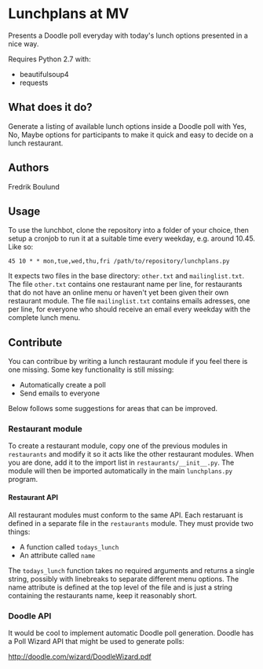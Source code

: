 # Lunchplans at MV
Presents a Doodle poll everyday with today's lunch options
presented in a nice way. 

Requires Python 2.7 with:

  * beautifulsoup4
  * requests


## What does it do?
Generate a listing of available lunch options inside a Doodle poll
with Yes, No, Maybe options for participants to make it quick and easy
to decide on a lunch restaurant.

## Authors
Fredrik Boulund  
<your name here>

## Usage
To use the lunchbot, clone the repository into a folder of your choice, then
setup a cronjob to run it at a suitable time every weekday, e.g. around 10.45.
Like so:

    45 10 * * mon,tue,wed,thu,fri /path/to/repository/lunchplans.py

It expects two files in the base directory: `other.txt` and `mailinglist.txt`.
The file `other.txt` contains one restaurant name per line, for restaurants that
do not have an online menu or haven't yet been given their own restaurant module.
The file `mailinglist.txt` contains emails adresses, one per line, for everyone 
who should receive an email every weekday with the complete lunch menu.

## Contribute
You can contribue by writing a lunch restaurant module if you feel there is one
missing.  Some key functionality is still missing:

  * Automatically create a poll
  * Send emails to everyone

Below follows some suggestions for areas that can be improved.

### Restaurant module
To create a restaurant module, copy one of the previous modules in
`restaurants` and modify it so it acts like the other restaurant modules.  When
you are done, add it to the import list in `restaurants/__init__.py`.  The
module will then be imported automatically in the main `lunchplans.py` program.

#### Restaurant API
All restaurant modules must conform to the same API.  Each restaruant is
defined in a separate file in the `restaurants` module.  They must provide
two things:

  * A function called `todays_lunch`
  * An attribute called `name`

The `todays_lunch` function takes no required arguments and returns a single
string, possibly with linebreaks to separate different menu options.
The name attribute is defined at the top level of the file and is just a 
string containing the restaurants name, keep it reasonably short.



### Doodle API
It would be cool to implement automatic Doodle poll generation.
Doodle has a Poll Wizard API that might be used to generate polls:

http://doodle.com/wizard/DoodleWizard.pdf
